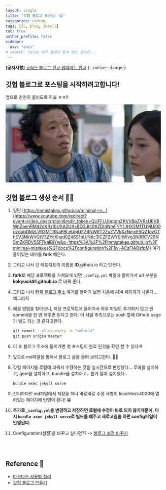 ```yaml
---
layout: single
title: "깃헙 블로그 포스팅! 😃"
categories: coding
tags: [JS, blog, jekyll]
toc: true
author_profile: false
sidebar:
  nav: "docs"
# search: false 내가 검색이 원치 않는 글이면...
---
```


**[공지사항]** [규식스 블로그 신규 업데이트 안내](https://google.com)
{: .notice--danger}

## 깃헙 블로그로 포스팅을 시작하려고합니다!

앞으로 찬찬히 올리도록 하죠 ㅎㅎ!!

![Screenshot＿20220421－135646＿TVING（1）](/images/2022-10-08-first/Screenshot＿20220421－135646＿TVING（1）-5235637.jpeg)

## 깃헙 블로그 생성 순서 💁🏻

1. 일단 [https://mmistakes.github.io/minimal-m...](https://www.youtube.com/redirect?event=video_description&redir_token=QUFFLUhqbmZKVVBpZVRsUEVBWnZoenRMd2dKRzI0UXA2UXxBQ3Jtc0ttZDI4NmFYY1JHX2M1TU9jUi00dzdubDMzLVR3MTRNaFBLeUpjUFZ4NWtfT2ZuZVVkXzNmcE5QZ1ozOThEV3NkWVQtV3ZYcXhad0Z4SS1pUjNKc3lCZFZWY0ltWVg3N0RCV29NSmZKRDV5SFFkalBiYw&q=https%3A%2F%2Fmmistakes.github.io%2Fminimal-mistakes%2Fdocs%2Fconfiguration%2F&v=ACzFIAOsfpM) 여기 들어있는 테마를 **fork** 해온다.

2. 그리고 나서 깃 레포지토리 이름을 **ID**.github.io 라고 만든다.

3. **fork**로 해당 프로젝트를 가져오게 되면 `_config.yml` 파일에 들어가서 url 부분을 **kokyusik91.github.io** 로 바꿔 준다.

4. 그리고 나서 [현재 블로그 주소](https://kokyusik91.github.io/) 여기를 들어가 보면 처음에 404 페이지가 나온다... 왜그러지

5. 해결 방법을 찾아보니, 해당 프로젝트에 들어가서 아무 파일도 추가하지 않고 빈 commit을 한 번 해주면 된다고 한다. 이 사람 추측으로는 push 할때 Github page가 빌드 되는 것 같다고한다.

   ```bash
   git commit --allow-empty -m "rebuild"
   git push origin master
   ```

6. 이 후 블로그 주소에 들어가면 첫 포스팅이 완료 된것을 확인 할 수 있다!!!

7. 앞으로 md파일을 통해서 블로그 글을 올려 보려고한다. 👏🏿

8. 깃헙 페이지를 로컬에 띄워서 수정하는 것을 실시간으로 반영했다... 루비를 설치하고, gem을 설치하고, bundle을 설치하고.. 뭔가 많이 설치했다..

   ```bash
   bundle exec jekyll serve
   ```

9. 신기하다!!! md파일에서 저장을 하니 바로바로 수정 사항이 localHost:4000에 열려있는 페이지에 반영이 된다! 😁

10. **추가로 `_config.yml`을 변경하고 저장하면 로컬에 수정이 바로 되지 않기때문에, 다시 `bundle exec jekyll serve`로 빌드를 해주고 새로고침을 하면 config파일이 반영된다.**

11. Configuration(설정)을 바꾸고 싶다면?? -> [블로그 설정 바꾸기](https://mmistakes.github.io/minimal-mistakes/docs/configuration/)

<br>
<br>

## Reference 🥹

- [마크다운 사용법 정리](https://heropy.blog/2017/09/30/markdown/)
- [깃헙 블로그 만들기](https://www.youtube.com/watch?v=ACzFIAOsfpM&t=314s)

